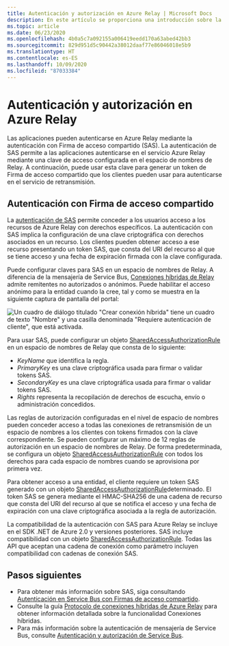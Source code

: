 ```yaml
---
title: Autenticación y autorización en Azure Relay | Microsoft Docs
description: En este artículo se proporciona una introducción sobre la autenticación de firma de acceso compartido (SAS) con el servicio Azure Relay.
ms.topic: article
ms.date: 06/23/2020
ms.openlocfilehash: 4b0a5c7a092155a006419eedd170a63abed42bb3
ms.sourcegitcommit: 829d951d5c90442a38012daaf77e86046018e5b9
ms.translationtype: HT
ms.contentlocale: es-ES
ms.lasthandoff: 10/09/2020
ms.locfileid: "87033384"
---
```

# <a name="azure-relay-authentication-and-authorization"></a>Autenticación y autorización en Azure Relay

Las aplicaciones pueden autenticarse en Azure Relay mediante la autenticación con Firma de acceso compartido (SAS). La autenticación de SAS permite a las aplicaciones autenticarse en el servicio Azure Relay mediante una clave de acceso configurada en el espacio de nombres de Relay. A continuación, puede usar esta clave para generar un token de Firma de acceso compartido que los clientes pueden usar para autenticarse en el servicio de retransmisión.

## <a name="shared-access-signature-authentication"></a>Autenticación con Firma de acceso compartido

La [autenticación de SAS](../service-bus-messaging/service-bus-sas.md) permite conceder a los usuarios acceso a los recursos de Azure Relay con derechos específicos. La autenticación con SAS implica la configuración de una clave criptográfica con derechos asociados en un recurso. Los clientes pueden obtener acceso a ese recurso presentando un token SAS, que consta del URI del recurso al que se tiene acceso y una fecha de expiración firmada con la clave configurada.

Puede configurar claves para SAS en un espacio de nombres de Relay. A diferencia de la mensajería de Service Bus, [Conexiones híbridas de Relay](relay-hybrid-connections-protocol.md) admite remitentes no autorizados o anónimos. Puede habilitar el acceso anónimo para la entidad cuando la cree, tal y como se muestra en la siguiente captura de pantalla del portal:

![Un cuadro de diálogo titulado "Crear conexión híbrida" tiene un cuadro de texto "Nombre" y una casilla denominada "Requiere autenticación de cliente", que está activada.][0]

Para usar SAS, puede configurar un objeto [SharedAccessAuthorizationRule](/dotnet/api/microsoft.servicebus.messaging.sharedaccessauthorizationrule) en un espacio de nombres de Relay que consta de lo siguiente:

* *KeyName* que identifica la regla.
* *PrimaryKey* es una clave criptográfica usada para firmar o validar tokens SAS.
* *SecondaryKey* es una clave criptográfica usada para firmar o validar tokens SAS.
* *Rights* representa la recopilación de derechos de escucha, envío o administración concedidos.

Las reglas de autorización configuradas en el nivel de espacio de nombres pueden conceder acceso a todas las conexiones de retransmisión de un espacio de nombres a los clientes con tokens firmados con la clave correspondiente. Se pueden configurar un máximo de 12 reglas de autorización en un espacio de nombres de Relay. De forma predeterminada, se configura un objeto [SharedAccessAuthorizationRule](/dotnet/api/microsoft.servicebus.messaging.sharedaccessauthorizationrule) con todos los derechos para cada espacio de nombres cuando se aprovisiona por primera vez.

Para obtener acceso a una entidad, el cliente requiere un token SAS generado con un objeto [SharedAccessAuthorizationRule](/dotnet/api/microsoft.servicebus.messaging.sharedaccessauthorizationrule)determinado. El token SAS se genera mediante el HMAC-SHA256 de una cadena de recurso que consta del URI del recurso al que se notifica el acceso y una fecha de expiración con una clave criptográfica asociada a la regla de autorización.

La compatibilidad de la autenticación con SAS para Azure Relay se incluye en el SDK .NET de Azure 2.0 y versiones posteriores. SAS incluye compatibilidad con un objeto [SharedAccessAuthorizationRule](/dotnet/api/microsoft.servicebus.messaging.sharedaccessauthorizationrule). Todas las API que aceptan una cadena de conexión como parámetro incluyen compatibilidad con cadenas de conexión SAS.

## <a name="next-steps"></a>Pasos siguientes

- Para obtener más información sobre SAS, siga consultando [Autenticación en Service Bus con Firmas de acceso compartido](../service-bus-messaging/service-bus-sas.md).
- Consulte la guía [Protocolo de conexiones híbridas de Azure Relay](relay-hybrid-connections-protocol.md) para obtener información detallada sobre la funcionalidad Conexiones híbridas.
- Para más información sobre la autenticación de mensajería de Service Bus, consulte [Autenticación y autorización de Service Bus](../service-bus-messaging/service-bus-authentication-and-authorization.md). 

[0]: ./media/relay-authentication-and-authorization/hcanon.png
